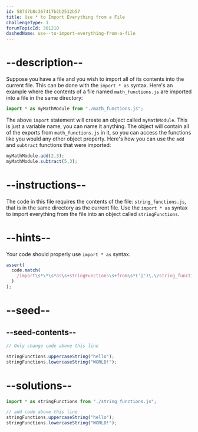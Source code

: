 ```yaml
---
id: 587d7b8c367417b2b2512b57
title: Use * to Import Everything from a File
challengeType: 1
forumTopicId: 301210
dashedName: use--to-import-everything-from-a-file
---
```


# --description--

Suppose you have a file and you wish to import all of its contents into the current file. This can be done with the `import * as` syntax. Here's an example where the contents of a file named `math_functions.js` are imported into a file in the same directory:

```js
import * as myMathModule from "./math_functions.js";
```

The above `import` statement will create an object called `myMathModule`. This is just a variable name, you can name it anything. The object will contain all of the exports from `math_functions.js` in it, so you can access the functions like you would any other object property. Here's how you can use the `add` and `subtract` functions that were imported:

```js
myMathModule.add(2,3);
myMathModule.subtract(5,3);
```

# --instructions--

The code in this file requires the contents of the file: `string_functions.js`, that is in the same directory as the current file. Use the `import * as` syntax to import everything from the file into an object called `stringFunctions`.

# --hints--

Your code should properly use `import * as` syntax.

```js
assert(
  code.match(
    /import\s*\*\s*as\s+stringFunctions\s+from\s*('|")\.\/string_functions\.js\1/g
  )
);
```

# --seed--

## --seed-contents--

```js
// Only change code above this line

stringFunctions.uppercaseString("hello");
stringFunctions.lowercaseString("WORLD!");
```

# --solutions--

```js
import * as stringFunctions from "./string_functions.js";

// add code above this line
stringFunctions.uppercaseString("hello");
stringFunctions.lowercaseString("WORLD!");
```